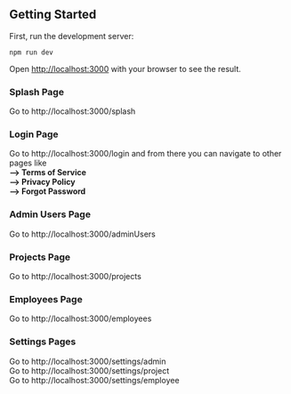 ## Getting Started

First, run the development server:

```
npm run dev
```

Open [http://localhost:3000](http://localhost:3000) with your browser to see the result.

### Splash Page
Go to http://localhost:3000/splash

### Login Page
Go to http://localhost:3000/login and from there you can navigate to other pages like \
**--> Terms of Service**\
**--> Privacy Policy**\
**--> Forgot Password**

### Admin Users Page
Go to http://localhost:3000/adminUsers

### Projects Page
Go to http://localhost:3000/projects

### Employees Page
Go to http://localhost:3000/employees

### Settings Pages
Go to http://localhost:3000/settings/admin\
Go to http://localhost:3000/settings/project\
Go to http://localhost:3000/settings/employee